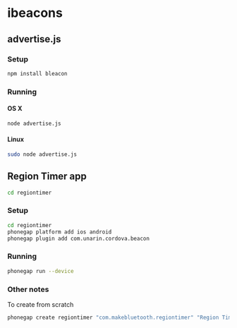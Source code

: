 # ibeacons

## advertise.js

### Setup

```sh
npm install bleacon
```

### Running

#### OS X

```sh
node advertise.js
```

#### Linux

```sh
sudo node advertise.js
```

## Region Timer app

```sh
cd regiontimer
```

### Setup

```sh
cd regiontimer
phonegap platform add ios android
phonegap plugin add com.unarin.cordova.beacon
```

### Running

```sh
phonegap run --device
```

### Other notes

To create from scratch

```sh
phonegap create regiontimer "com.makebluetooth.regiontimer" "Region Timer"
```


